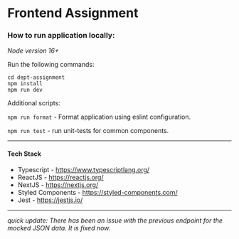 # Frontend Assignment

### How to run application locally:
*Node version 16+*

Run the following commands:
```
cd dept-assignment
npm install
npm run dev
```

Additional scripts:

`npm run format` - Format application using eslint configuration.

`npm run test` - run unit-tests for common components. 

___

#### Tech Stack
- Typescript - https://www.typescriptlang.org/
- ReactJS - https://reactjs.org/
- NextJS - https://nextjs.org/
- Styled Components - https://styled-components.com/
- Jest - https://jestjs.io/
---

*quick update: There has been an issue with the previous endpoint for the mocked JSON data. It is fixed now.*